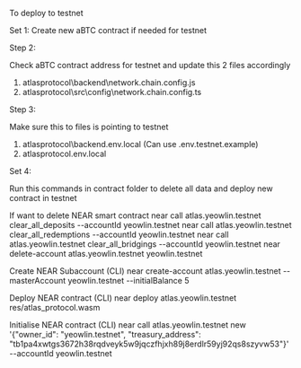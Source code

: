 To deploy to testnet

Set 1:
Create new aBTC contract if needed for testnet

Step 2:

Check aBTC contract address for testnet and update this 2 files accordingly
1) atlasprotocol\backend\network.chain.config.js
2) atlasprotocol\src\config\network.chain.config.ts

Step 3:

Make sure this to files is pointing to testnet
1) atlasprotocol\backend\.env.local (Can use .env.testnet.example)
2) atlasprotocol\.env.local

Set 4: 

Run this commands in contract folder to delete all data and deploy new contract in testnet

If want to delete NEAR smart contract
near call atlas.yeowlin.testnet clear_all_deposits --accountId yeowlin.testnet
near call atlas.yeowlin.testnet clear_all_redemptions --accountId yeowlin.testnet
near call atlas.yeowlin.testnet clear_all_bridgings --accountId yeowlin.testnet
near delete-account atlas.yeowlin.testnet yeowlin.testnet

Create NEAR Subaccount (CLI)
near create-account atlas.yeowlin.testnet --masterAccount yeowlin.testnet --initialBalance 5

Deploy NEAR contract (CLI)
near deploy atlas.yeowlin.testnet res/atlas_protocol.wasm

Initialise NEAR contract (CLI)
near call atlas.yeowlin.testnet new '{"owner_id": "yeowlin.testnet", "treasury_address": "tb1pa4xwtgs3672h38rqdveyk5w9jqczfhjxh89j8erdlr59yj92qs8szyvw53"}' --accountId yeowlin.testnet